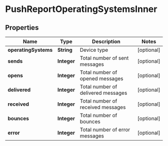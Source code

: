 

# PushReportOperatingSystemsInner


## Properties

| Name | Type | Description | Notes |
|------------ | ------------- | ------------- | -------------|
|**operatingSystems** | **String** | Device type |  [optional] |
|**sends** | **Integer** | Total number of sent messages |  [optional] |
|**opens** | **Integer** | Total number of opened messages |  [optional] |
|**delivered** | **Integer** | Total number of delivered messages |  [optional] |
|**received** | **Integer** | Total number of received messages |  [optional] |
|**bounces** | **Integer** | Total number of bounces |  [optional] |
|**error** | **Integer** | Total number of error messages |  [optional] |



